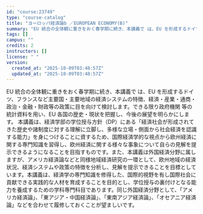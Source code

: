```yaml
---
id: "course:23749"
type: "course-catalog"
title: "ヨーロッパ経済論b ／EUROPEAN ECONOMY(B)"
summary: "EU 統合の全体観に重きをおく春学期に続き、本講義で は、EU を形成するドイツ、フランスなど主要国・主要地域の経済システムの特徴、経済・産業・通商・政治・金融・財政等の政策に目を向けて検討します。できる限り政府機関 等の統計資料を用い、E…"
tags: []
campus: ""
credits: 2
instructors: []
license: " "
version:
  created_at: "2025-10-09T03:48:57Z"
  updated_at: "2025-10-09T03:48:57Z"
---
```


EU 統合の全体観に重きをおく春学期に続き、本講義で は、EU を形成するドイツ、フランスなど主要国・主要地域の経済システムの特徴、経済・産業・通商・政治・金融・財政等の政策に目を向けて検討します。できる限り政府機関 等の統計資料を用い、EU 各国の歴史・現状を把握し、今後の展望を明らかにします。 本講義は、経済学部の学位授与方針（DP）にある「経済社会が形成されてきた歴史や諸制度に対する理解に立脚し、多様な立場・側面から社会経済を認識する能力」を身につけることに資するため、国際経済学的な視点から欧州経済に関する専門知識を習得し、欧州経済に関する様々な事象について自らの見解を提示できるようになることを目指すものです。また、本講義は外国経済分野に属しますが、アメリカ経済論などと同様地域経済研究の一環として、欧州地域の経済状況、経済システムや政策の特徴を分析し、見解を提示できることを目標としています。本講義は、経済学の専門知識を修得した、国際的視野を有し国際社会に貢献できる実践的な人材を育成することを目的とし、学位授与の裏付けとなる能力を養成するための学科専門科目であります。同じ外国経済分野として、「アメリカ経済論」、「東アジア・中国経済論」、「東南アジア経済論」、「オセアニア経済論」などを合わせて履修しておくことが望ましいです。
